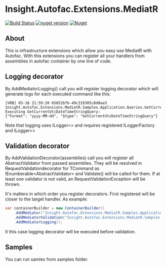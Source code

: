 Insight.Autofac.Extensions.MediatR
==================================
[![Build Status](https://travis-ci.org/InsightAppDev/Insight.Autofac.Extensions.MediatR.svg?branch=master)](https://travis-ci.org/InsightAppDev/Insight.Autofac.Extensions.MediatR)
[![nuget version](https://img.shields.io/nuget/v/Insight.Autofac.Extensions.MediatR)](https://www.nuget.org/packages/Insight.Autofac.Extensions.MediatR/)
[![Nuget](https://img.shields.io/nuget/dt/Insight.Autofac.Extensions.MediatR?color=%2300000)](https://www.nuget.org/packages/Insight.Autofac.Extensions.MediatR/)

About
----------------------------------
This is infrastructure extensions which allow you easy use MediatR with Autofac. With this extensions you can register all your handlers from assemblies in autofac container by one line of code.

Logging decorator 
----------------------------------
By AddMediatorLogging() call you will register logging decorator which will generate logs for each executed command like this:

```
[VRB] 03-16 21:59:20 65652bfb-49c319305c8d0aa3 Insight.Autofac.Extensions.MediatR.Samples.Application.Queries.GetCurrentUtcDateTimeStringHandler Executing GetCurrentUtcDateTimeStringQuery:
{"Format": "yyyy-MM-dd", "$type": "GetCurrentUtcDateTimeStringQuery"}
```

Note that logging uses ILogger<> and requires registered ILoggerFactory and ILogger<>

Validation decorator
----------------------------------
By AddValidationDecorator(assemblies) call you will register all AbstractValidator<TCommand> from passed assemblies. They will be resolved in RequestValidationdecorator for TCommand as IEnumberable<AbstractValidator<TCommand>> and Validate() will be called for them. 
If at least one validator is not valid, an RequestValidationException will be thrown.

It's matters in which order you register decorators. First registered will be closer to the target handler. As example:
```csharp
var containerBuilder = new ContainerBuilder()
    .AddMediator("Insight.Autofac.Extensions.MediatR.Samples.Application")
    .AddMediatorValidation("Insight.Autofac.Extensions.MediatR.Samples.Application")
    .AddMediatorLogging();
```

It this case logging decorator will be executed before validation.


Samples
----------------------------------
You can run samles from samples folder.
